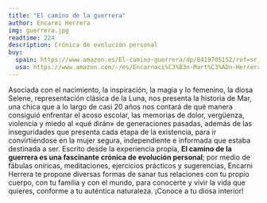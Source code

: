 ```yaml
---
title: "El camino de la guerrera"
author: Encarmi Herrera
img: guerrera.jpg
readtime: 224
description: Crónica de evolución personal
buy:
  spain: https://www.amazon.es/El-camino-guerrera/dp/8419705152/ref=sr_1_1?__mk_es_ES=%C3%85M%C3%85%C5%BD%C3%95%C3%91&crid=2W70BCMZGDQGD&dib=eyJ2IjoiMSJ9.f_-NY4hZB5FydW78Zvua92DtnLMkJo_9oJea3Vo8-_0.LhuG76g8FZ1DAONT82_HNvSOgwvrZ30bzwPLzhy1yQo&dib_tag=se&keywords=El+camino+de+la+guerrera%3A+La+guerrera+en+su+camino&qid=1726862638&sprefix=el+camino+de+la+guerrera+la+guerrera+en+su+camino%2Caps%2C215&sr=8-1
  usa: https://www.amazon.com/-/es/Encarnaci%C3%B3n-Mart%C3%ADn-Herrera/dp/8419705152
---
```


Asociada con el nacimiento, la inspiración, la magia y lo femenino, la diosa Selene, representación clásica de la Luna, nos presenta la historia de Mar, una chica que a lo largo de casi 20 años nos contará de qué manera consiguió enfrentar el acoso escolar, las memorias de dolor, vergüenza, violencia y miedo al «qué dirán» de generaciones pasadas, además de las inseguridades que presenta cada etapa de la existencia, para ir convirtiéndose en la mujer segura, independiente e informada que estaba destinada a ser. Escrito desde la experiencia propia, **El camino de la guerrera es una fascinante crónica de evolución personal**; por medio de fábulas oníricas, meditaciones, ejercicios prácticos y sugerencias, Encarni Herrera te propone diversas formas de sanar tus relaciones con tu propio cuerpo, con tu familia y con el mundo, para conocerte y vivir la vida que quieres, conforme a tu auténtica naturaleza.
¡Conoce a tu diosa interior!